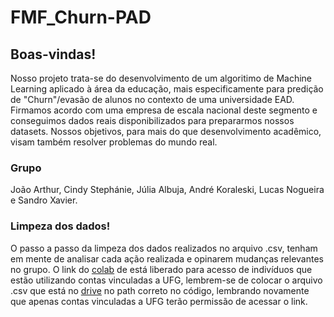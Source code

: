 # FMF_Churn-PAD

## Boas-vindas!
Nosso projeto trata-se do desenvolvimento de um algoritimo de Machine Learning aplicado à área da educação, mais especificamente para predição de "Churn"/evasão de alunos no contexto de uma universidade EAD. 
Firmamos acordo com uma empresa de escala nacional deste segmento e conseguimos dados reais disponibilizados para prepararmos nossos datasets. Nossos objetivos, para mais do que desenvolvimento acadêmico, visam também resolver problemas do mundo real.

### Grupo
João Arthur, Cindy Stephánie, Júlia Albuja, André Koraleski, Lucas Nogueira e Sandro Xavier.


### Limpeza dos dados!

O passo a passo da limpeza dos dados realizados no arquivo .csv, tenham em mente de analisar cada ação realizada e opinarem mudanças relevantes no grupo. O link do [colab](https://colab.research.google.com/drive/1eoWDy48g5JCYWvaJrJmGMkxPT6pWQXM7?usp=sharing) de está liberado para acesso de indivíduos que estão utilizando contas vinculadas a UFG, lembrem-se de colocar o arquivo .csv que está no [drive](https://drive.google.com/drive/folders/1G6vIumLHe8rB-FUZhAe4ovnqerbAlr7X?usp=sharing) no path correto no código, lembrando novamente que apenas contas vinculadas a UFG terão permissão de acessar o link.
